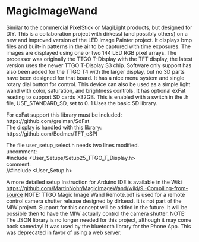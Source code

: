 # MagicImageWand
Similar to the commercial PixelStick or MagiLight products, but designed for DIY.
This is a collaboration project with dirkessl (and possibly others) on a new and improved version of the LED Image Painter project.
It displays bmp files and built-in patterns in the air to be captured with time exposures.
The images are displayed using one or two 144 LED RGB pixel arrays.
The processor was originally the TTGO T-Display with the TFT display, the latest version uses the newer TTGO T-Display S3 chip. Software only support has also been added for the TTGO T4 with the larger display, but no 3D parts have been designed for that board.
It has a nice menu system and single rotary dial button for control.
This device can also be used as a simple light wand with color, saturation, and brightness controls.
It has optional exFat reading to support SD cards >32GB. This is enabled with a switch in the .h file, USE_STANDARD_SD, set to 0. 1 Uses the basic SD library.
<p>For exFat support this library must be included: https://github.com/greiman/SdFat
<br>The display is handled with this library: https://github.com/Bodmer/TFT_eSPI
<p>The file user_setup_select.h needs two lines modified.
<br>uncomment:
<br>#include &ltUser_Setups/Setup25_TTGO_T_Display.h&gt 
<br>comment:
<br>//#include &ltUser_Setup.h&gt

A more detailed setup Instruction for Arduino IDE is available in the Wiki https://github.com/MartinNohr/MagicImageWand/wiki/9.-Compiling-from-source
NOTE: TTGO Magic Image Wand Remote.pdf is used for a remote control camera shutter release designed by dirkessl. It is not part of the MIW project. Support for this concept will be added in the future. It will be possible then to have the MIW actually control the camera shutter.
  NOTE: The JSON library is no longer needed for this project, although it may come back someday! It was used by the bluetooth library for the Phone App. This was deprecated in favor of using a web server.
